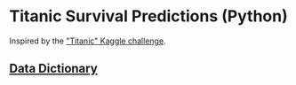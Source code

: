 # Titanic Survival Predictions (Python)

Inspired by the ["Titanic" Kaggle challenge](https://www.kaggle.com/c/titanic).

## [Data Dictionary](DATA.md)
